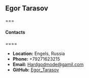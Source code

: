 ## **Egor Tarasov**
===
#### **Contacts**
====
* __Location:__ Engels, Russia
* __Phone:__ +79271623215
* __Email:__ Hardgodmode@gamil.com
* __GitHub:__ [Egor_Tarasov](https://github.com/Hardgodmode)

